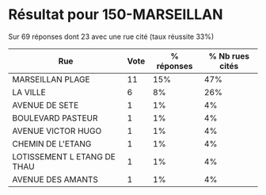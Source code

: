 # Résultat pour 150-MARSEILLAN

Sur 69 réponses dont 23 avec une rue cité (taux réussite 33%)

| Rue | Vote | % réponses | % Nb rues cités|
|-----|------|------------|----------------|
| MARSEILLAN PLAGE | 11 | 15% | 47%|
| LA VILLE | 6 | 8% | 26%|
| AVENUE DE SETE | 1 | 1% | 4%|
| BOULEVARD PASTEUR | 1 | 1% | 4%|
| AVENUE VICTOR HUGO | 1 | 1% | 4%|
| CHEMIN DE L'ETANG | 1 | 1% | 4%|
| LOTISSEMENT L ETANG DE THAU | 1 | 1% | 4%|
| AVENUE DES AMANTS | 1 | 1% | 4%|
